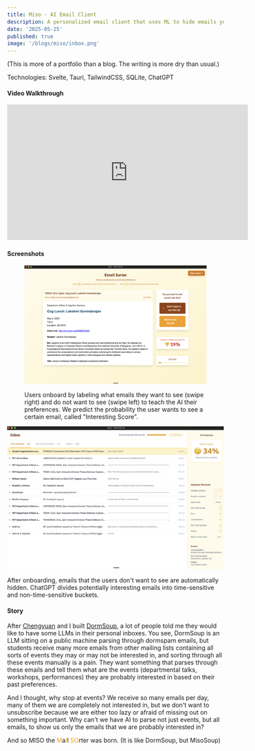 ```yaml
---
title: Miso - AI Email Client
description: A personalized email client that uses ML to hide emails you are not interested in. Miso soup, anyone?
date: '2025-05-25'
published: true
image: '/blogs/miso/inbox.png'
---
```


<aside>

(This is more of a portfolio than a blog. The writing is more dry than usual.)

</aside>

Technologies: Svelte, Tauri, TailwindCSS, SQLite, ChatGPT

#### Video Walkthrough

<iframe width="560" height="315" src="https://www.youtube.com/embed/Y9ss-FurtBc?si=orC9JTkeyxB8bbgX" title="YouTube video player" frameborder="0" allow="accelerometer; autoplay; clipboard-write; encrypted-media; gyroscope; picture-in-picture; web-share" referrerpolicy="strict-origin-when-cross-origin" allowfullscreen></iframe>

#### Screenshots

<figure>

![Onboarding View](/blogs/miso/sorter.png)

<figcaption>
Users onboard by labeling what emails they want to see (swipe right) and do not want to see (swipe left) to teach the AI their preferences. We predict the probability the user wants to see a certain email, called "Interesting Score".
</figcaption>
</figure>

![Inbox View](/blogs/miso/inbox.png)

<figcaption>
After onboarding, emails that the users don't want to see are automatically hidden. ChatGPT divides potentially interesting emails into time-sensitive and non-time-sensitive buckets.

</figcaption>

#### Story

After [Chengyuan](https://danglingpointer.fun/about) and I built [DormSoup](/blogs/dormsoup), a lot of people told me they would like to have some LLMs in their personal inboxes. You see, DormSoup is an LLM sitting on a public machine parsing through dormspam emails, but students receive many more emails from other mailing lists containing all sorts of events they may or may not be interested in, and sorting through all these events manually is a pain. They want something that parses through these emails and tell them what are the events (departmental talks, workshops, performances) they are probably interested in based on their past preferences.

And I thought, why stop at events? We receive so many emails per day, many of them we are completely not interested in, but we don't want to unsubscribe because we are either too lazy or afraid of missing out on something important. Why can't we have AI to parse not just events, but all emails, to show us only the emails that we are probably interested in?

And so MISO the <span style="color: #f59e0b;">M</span>a<span style="color: #f59e0b;">I</span>l <span style="color: #f59e0b;">S</span><span style="color: #f59e0b;">O</span>rter was born. (It is like DormSoup, but MisoSoup)
